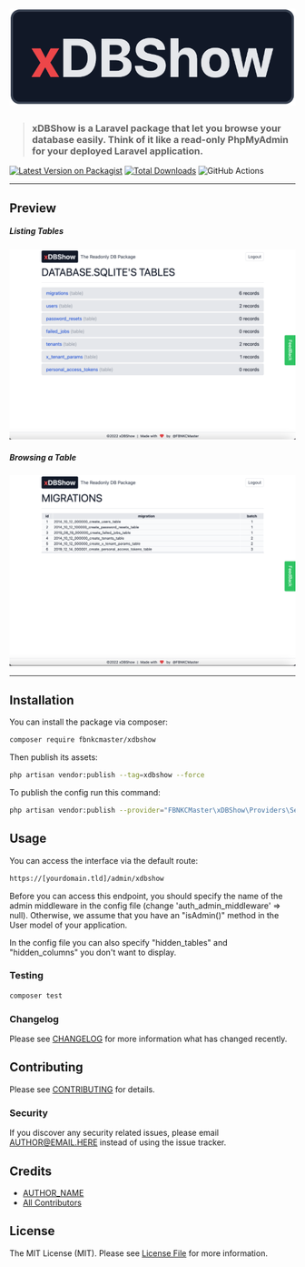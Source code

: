 # ![xDBShow Logo](xDBShow_Logo.png)

> ### xDBShow is a Laravel package that let you browse your database easily. Think of it like a read-only PhpMyAdmin for your deployed Laravel application.

[![Latest Version on Packagist](https://img.shields.io/packagist/v/fbnkcmaster/xdbshow.svg?style=flat-square)](https://packagist.org/packages/fbnkcmaster/xdbshow)
[![Total Downloads](https://img.shields.io/packagist/dt/fbnkcmaster/xdbshow.svg?style=flat-square)](https://packagist.org/packages/fbnkcmaster/xdbshow)
![GitHub Actions](https://github.com/fbnkcmaster/xdbshow/actions/workflows/main.yml/badge.svg)

------

## Preview

##### Listing Tables

![List Tables](List_Tables.png)

##### Browsing a Table

![Browse a Table](Browse_Table.png)

------

## Installation

You can install the package via composer:

```bash
composer require fbnkcmaster/xdbshow
```

Then publish its assets:
```bash
php artisan vendor:publish --tag=xdbshow --force
```

To publish the config run this command:
```bash
php artisan vendor:publish --provider="FBNKCMaster\xDBShow\Providers\ServiceProvider" --tag="config" --force
```

## Usage

You can access the interface via the default route:
```bash
https://[yourdomain.tld]/admin/xdbshow
```

Before you can access this endpoint, you should specify the name of the admin middleware in the config file (change 'auth_admin_middleware' => null). Otherwise, we assume that you have an "isAdmin()" method in the User model of your application.

In the config file you can also specify "hidden_tables" and "hidden_columns" you don't want to display.

### Testing

```bash
composer test
```

### Changelog

Please see [CHANGELOG](CHANGELOG.md) for more information what has changed recently.

## Contributing

Please see [CONTRIBUTING](CONTRIBUTING.md) for details.

### Security

If you discover any security related issues, please email AUTHOR@EMAIL.HERE instead of using the issue tracker.

## Credits

-   [AUTHOR_NAME](https://github.com/fbnkcmaster)
-   [All Contributors](../../contributors)

## License

The MIT License (MIT). Please see [License File](LICENSE.md) for more information.
